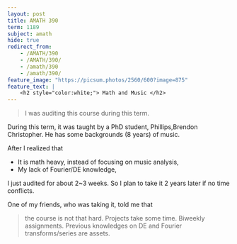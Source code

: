 ```yaml
---
layout: post
title: AMATH 390
term: 1189
subject: amath
hide: true
redirect_from:
    - /AMATH/390
    - /AMATH/390/
    - /amath/390
    - /amath/390/
feature_image: "https://picsum.photos/2560/600?image=875"
feature_text: |
    <h2 style="color:white;"> Math and Music </h2>
---
```


 > I was auditing this course during this term.

During this term, it was taught by a PhD student, Phillips,Brendon Christopher. He has some backgrounds (8 years) of music.

After I realized that
- It is math heavy, instead of focusing on music analysis,
- My lack of Fourier/DE knowledge,

I just audited for about 2~3 weeks. So I plan to take it 2 years later if no time conflicts.

One of my friends, who was taking it, told me that
> the course is not that hard. Projects take some time. Biweekly assignments. Previous knowledges on DE and Fourier transforms/series are assets.
